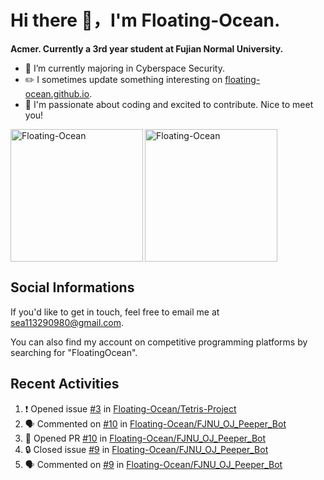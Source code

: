# Hi there 👋，I'm Floating-Ocean.

**Acmer. Currently a 3rd year student at Fujian Normal University.**

- 🔭 I’m currently majoring in Cyberspace Security.
- ✏️ I sometimes update something interesting on [floating-ocean.github.io](https://floating-ocean.github.io/).
- 👯 I'm passionate about coding and excited to contribute. Nice to meet you!

<p><img align="left" height="212" src="https://readme-stats-eta-flame.vercel.app/api/top-langs?username=Floating-Ocean&show_icons=true&locale=en&layout=donut&&hide=html&border_radius=16" alt="Floating-Ocean" /></p>

<p><img align="center" height="212" src="https://readme-stats-eta-flame.vercel.app/api?username=Floating-Ocean&show_icons=true&locale=en&exclude_repo=Floating-Ocean.github.io&border_radius=16&rank_icon=github&show=reviews" alt="Floating-Ocean" /></p>

## Social Informations

If you'd like to get in touch, feel free to email me at [sea113290980@gmail.com](mailto:sea113290980@gmail.com).

You can also find my account on competitive programming platforms by searching for "FloatingOcean".

## Recent Activities
<!--START_SECTION:activity-->
1. ❗ Opened issue [#3](https://github.com/Floating-Ocean/Tetris-Project/issues/3) in [Floating-Ocean/Tetris-Project](https://github.com/Floating-Ocean/Tetris-Project)
2. 🗣 Commented on [#10](https://github.com/Floating-Ocean/FJNU_OJ_Peeper_Bot/pull/10#issuecomment-2732040088) in [Floating-Ocean/FJNU_OJ_Peeper_Bot](https://github.com/Floating-Ocean/FJNU_OJ_Peeper_Bot)
3. 💪 Opened PR [#10](https://github.com/Floating-Ocean/FJNU_OJ_Peeper_Bot/pull/10) in [Floating-Ocean/FJNU_OJ_Peeper_Bot](https://github.com/Floating-Ocean/FJNU_OJ_Peeper_Bot)
4. 🔒 Closed issue [#9](https://github.com/Floating-Ocean/FJNU_OJ_Peeper_Bot/issues/9) in [Floating-Ocean/FJNU_OJ_Peeper_Bot](https://github.com/Floating-Ocean/FJNU_OJ_Peeper_Bot)
5. 🗣 Commented on [#9](https://github.com/Floating-Ocean/FJNU_OJ_Peeper_Bot/issues/9#issuecomment-2727573766) in [Floating-Ocean/FJNU_OJ_Peeper_Bot](https://github.com/Floating-Ocean/FJNU_OJ_Peeper_Bot)
<!--END_SECTION:activity-->


